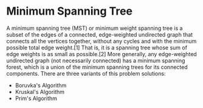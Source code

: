 # Minimum Spanning Tree
A minimum spanning tree (MST) or minimum weight spanning tree is a subset of the edges of a connected, edge-weighted undirected graph that connects all the vertices together, without any cycles and with the minimum possible total edge weight.[1] That is, it is a spanning tree whose sum of edge weights is as small as possible.[2] More generally, any edge-weighted undirected graph (not necessarily connected) has a minimum spanning forest, which is a union of the minimum spanning trees for its connected components.
There are three variants of this problem solutions:
* Boruvka's Algorithm
* Kruskal's Algorithm
* Prim's Algorithm
